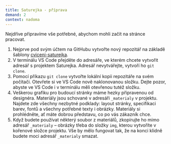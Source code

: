 ```yaml
---
title: Saturejka - příprava
demand: 2
context: nadoma
---
```


Nejdříve připravíme vše potřebné, abychom mohli začít na stránce pracovat.

1. Nejprve pod svým účtem na GitHubu vytvořte nový repozitář na základě šablony [cviceni-saturejka](https://github.com/Czechitas-podklady-WEB/cviceni-saturejka).
1. V terminálu VS Code přejděte do adresáře, ve kterém chcete vytvořit adresář s projektem Saturejka. Adresář nevytvářejte, vytvoří ho `git clone`.
1. Pomocí příkazu `git clone` vytvořte lokální kopii repozitáře na svém počítači. Otevřete si ve VS Code nově naklonovanou složku. Dejte pozor, abyste ve VS Code i v terminálu měli otevřenou tutéž složku.
1. Veškerou grafiku pro budoucí stránky máme hezky připravenou od designéra. Materiály jsou schované v adresáři `_materialy` v projektu. Najdete zde všechny nezbytné podklady: layout stránky, specifikaci barev, fontů a všechny potřebné texty i obrázky. Materiály si prohlédněte, ať máte dobrou představu, co po vás zákazník chce.
1. Když budete používat některý soubor z materiálů, zkopírujte ho mimo adresář `_materialy` – obrázky třeba do složky `img`, kterou vytvoříte v kořenové složce projektu. Vše by mělo fungovat tak, že na konci klidně budete moci adresář `_materialy` smazat.
